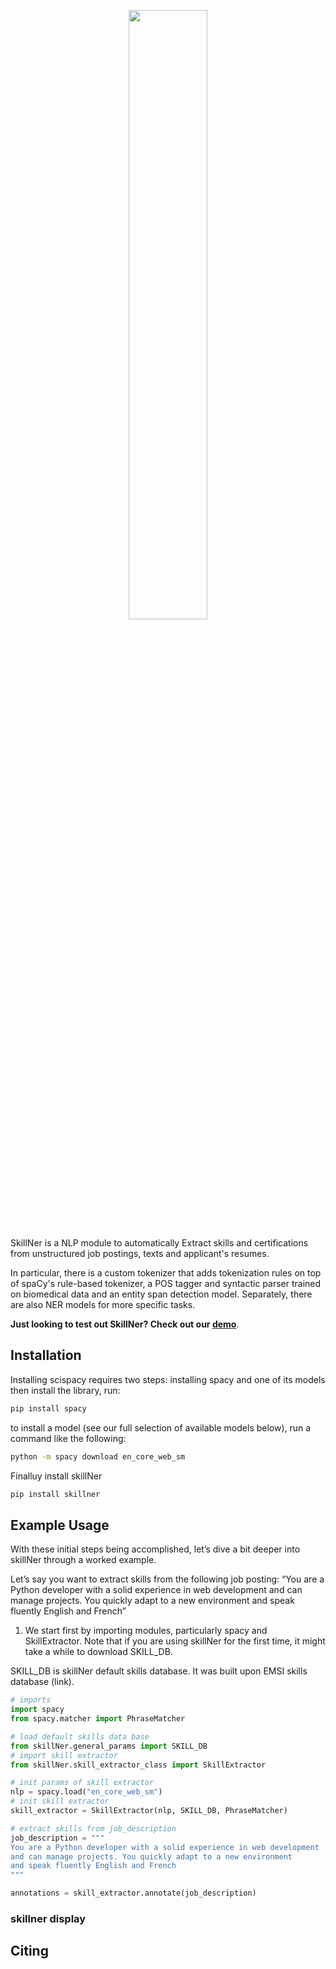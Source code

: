<p align="center"><img width="50%" src="https://user-images.githubusercontent.com/56308112/128958594-79813e72-b688-4a9a-9267-324f098d4b0c.png" /></p>


SkillNer is a NLP module to automatically Extract skills and certifications from unstructured job postings, texts and applicant's resumes.

In particular, there is a custom tokenizer that adds tokenization rules on top of spaCy's
rule-based tokenizer, a POS tagger and syntactic parser trained on biomedical data and
an entity span detection model. Separately, there are also NER models for more specific tasks.

**Just looking to test out SkillNer? Check out our [demo](https://share.streamlit.io/anasaito/skillner_demo/index.py)**.


## Installation
Installing scispacy requires two steps: installing spacy and one of its models  then  install the library, run:
```bash
pip install spacy 

```

to install a model (see our full selection of available models below), run a command like the following:

```bash
python -m spacy download en_core_web_sm
```
Finalluy install skillNer
```bash
pip install skillner 

```

## Example Usage

With these initial steps being accomplished, let’s dive a bit deeper into skillNer through a worked example.

Let’s say you want to extract skills from the following job posting: “You are a Python developer with a solid experience in web development and can manage projects. You quickly adapt to a new environment and speak fluently English and French”

1. We start first by importing modules, particularly spacy and SkillExtractor. Note that if you are using skillNer for the first time, it might take a while to download SKILL_DB.

SKILL_DB is skillNer default skills database. It was built upon EMSI skills database (link).

```python
# imports
import spacy
from spacy.matcher import PhraseMatcher

# load default skills data base
from skillNer.general_params import SKILL_DB
# import skill extractor
from skillNer.skill_extractor_class import SkillExtractor

# init params of skill extractor
nlp = spacy.load("en_core_web_sm")
# init skill extractor
skill_extractor = SkillExtractor(nlp, SKILL_DB, PhraseMatcher)

# extract skills from job_description
job_description = """
You are a Python developer with a solid experience in web development
and can manage projects. You quickly adapt to a new environment
and speak fluently English and French
"""

annotations = skill_extractor.annotate(job_description)


```


### skillner display




## Citing




